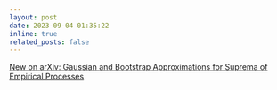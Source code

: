 ```yaml
---
layout: post
date: 2023-09-04 01:35:22
inline: true
related_posts: false
---
```


[New on arXiv: Gaussian and Bootstrap Approximations for Suprema of Empirical Processes](https://arxiv.org/abs/2309.01307)
